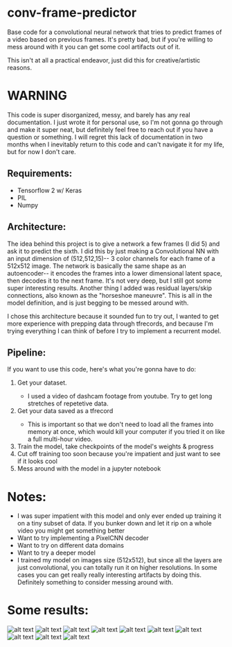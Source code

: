 # conv-frame-predictor
Base code for a convolutional neural network that tries to predict frames of a video based on previous frames. It's pretty bad, but if you're willing to mess around with it you can get some cool artifacts out of it.

This isn't at all a practical endeavor, just did this for creative/artistic reasons.

# WARNING
This code is super disorganized, messy, and barely has any real documentation. I just wrote it for personal use, so I'm not gonna go through and make it super neat, but definitely feel free to reach out if you have a question or something. I will regret this lack of documentation in two months when I inevitably return to this code and can't navigate it for my life, but for now I don't care.

## Requirements:
<ul>
  <li>Tensorflow 2 w/ Keras</li>
  <li>PIL</li>
  <li>Numpy</li>
</ul>

## Architecture:
The idea behind this project is to give a network a few frames (I did 5) and ask it
to predict the sixth. I did this by just making a Convolutional NN with an input
dimension of (512,512,15)-- 3 color channels for each frame of a 512x512 image. The network is basically the same shape as an autoencoder-- it encodes the frames into a lower dimensional latent space, then decodes it to the next frame.
It's not very deep, but I still got some super interesting results.
Another thing I added was residual layers/skip connections, also known as the "horseshoe maneuvre". This is all in the model
definition, and is just begging to be messed around with. <br>

I chose this architecture because it sounded fun to try out, I wanted to get
more experience with prepping data through tfrecords, and because I'm trying
everything I can think of before I try to implement a recurrent model.

## Pipeline:
If you want to use this code, here's what you're gonna have to do:
<ol>
 <li>Get your dataset.</li>
 <ul><li>I used a video of dashcam footage from youtube. Try to get long stretches of repetetive data.</li></ul>
 <li>Get your data saved as a tfrecord</li>
 <ul><li>This is important so that we don't need to load all the frames into
 memory at once, which would kill your computer if you tried it on like a full multi-hour video.</li></ul>
 <li>Train the model, take checkpoints of the model's weights & progress</li>
 <li>Cut off training too soon because you're impatient and just want to see
 if it looks cool</li>
 <li>Mess around with the model in a jupyter notebook</li>
</ol>

# Notes:
<ul>
  <li>I was super impatient with this model and only ever ended up training it on a tiny subset of data. If you bunker down and let it rip on a whole video you might get something better</li>
  <li>Want to try implementing a PixelCNN decoder</li>
  <li>Want to try on different data domains</li>
  <li>Want to try a deeper model</li>
  <li>I trained my model on images size (512x512), but since all the layers are just convolutional, you can totally run it on higher resolutions. In some cases you can get really really interesting artifacts by doing this. Definitely something to consider messing around with.</li>
</ul>

# Some results:
![alt text](https://github.com/thanlon58/conv-frame-predictor/blob/master/results/hires3.gif?raw=true)
![alt text](https://github.com/thanlon58/conv-frame-predictor/blob/master/results/hires4.gif?raw=true)
![alt text](https://github.com/thanlon58/conv-frame-predictor/blob/master/results/hires5.gif?raw=true)
![alt text](https://github.com/thanlon58/conv-frame-predictor/blob/master/results/hires6.gif?raw=true)
![alt text](https://github.com/thanlon58/conv-frame-predictor/blob/master/results/hires9!.gif?raw=true)
![alt text](https://github.com/thanlon58/conv-frame-predictor/blob/master/results/staticnight.gif?raw=true)
![alt text](https://github.com/thanlon58/conv-frame-predictor/blob/master/results/stackvid4.gif?raw=true)
![alt text](https://github.com/thanlon58/conv-frame-predictor/blob/master/results/stackvid5.gif?raw=true)
![alt text](https://github.com/thanlon58/conv-frame-predictor/blob/master/results/stackvid7.gif?raw=true)
![alt text](https://github.com/thanlon58/conv-frame-predictor/blob/master/results/stackvid8.gif?raw=true)

